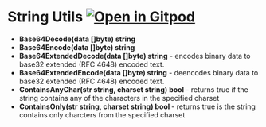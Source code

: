 # String Utils <a href="https://gitpod.io/#https://github.com/gouniverse/strutils" style="float:right:"><img src="https://gitpod.io/button/open-in-gitpod.svg" alt="Open in Gitpod" loading="lazy"></a>

- <b>Base64Decode(data []byte) string</b>
- <b>Base64Encode(data []byte) string</b>
- <b>Base64ExtendedDecode(data []byte) string</b> -  encodes binary data to base32 extended (RFC 4648) encoded text.
- <b>Base64ExtendedEncode(data []byte) string</b> -  deencodes binary data to base32 extended (RFC 4648) encoded text.
- <b>ContainsAnyChar(str string, charset string) bool</b> - returns true if the string contains any of the characters in the specified charset
- <b>ContainsOnly(str string, charset string) bool </b> - returns true is the string contains only charcters from the specified charset
